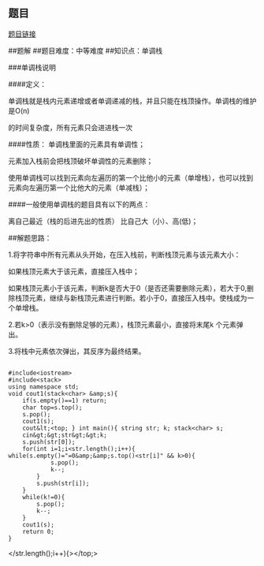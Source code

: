 ## 题目
[题目链接](https://www.nowcoder.com/practice/827e316ddc824cb6ac6825c1f720ed02?tpId=182&tqId=325933&sourceUrl=/exam/oj&channenl=wgithub&fromPut=wgithub)

##题解
##题目难度：中等难度
##知识点：单调栈

###单调栈说明

####定义： 

单调栈就是栈内元素递增或者单调递减的栈，并且只能在栈顶操作。单调栈的维护是O(n)

的时间复杂度，所有元素只会进进栈一次

####性质：
单调栈里面的元素具有单调性；

元素加入栈前会把栈顶破坏单调性的元素删除；

使用单调栈可以找到元素向左遍历的第一个比他小的元素（单增栈），也可以找到元素向左遍历第一个比他大的元素（单减栈）；

####一般使用单调栈的题目具有以下的两点：

离自己最近（栈的后进先出的性质）
比自己大（小）、高(低)；

##解题思路：

1.将字符串中所有元素从头开始，在压入栈前，判断栈顶元素与该元素大小：

如果栈顶元素大于该元素，直接压入栈中；

如果栈顶元素小于该元素，判断k是否大于0（是否还需要删除元素），若大于0,删除栈顶元素，继续与新栈顶元素进行判断。若小于0，直接压入栈中。使栈成为一个单增栈。

2.若k&gt;0（表示没有删除足够的元素），栈顶元素最小，直接将末尾k 个元素弹出。

3.将栈中元素依次弹出，其反序为最终结果。


```

#include<iostream>
#include<stack>
using namespace std;
void cout1(stack<char> &amp;s){
	if(s.empty()==1) return;
	char top=s.top();
	s.pop();
	cout1(s);
	cout&lt;<top; } int main(){ string str; k; stack<char> s;
	cin&gt;&gt;str&gt;&gt;k;
	s.push(str[0]);
	for(int i=1;i<str.length();i++){ while(s.empty()="=0&amp;&amp;s.top()<str[i]" && k>0){
			s.pop();
			k--;
		}
		s.push(str[i]);
	}
	while(k!=0){
		s.pop();
		k--;
	}
	cout1(s);
	return 0;
}
```


</str.length();i++){></top;></char></stack></iostream>